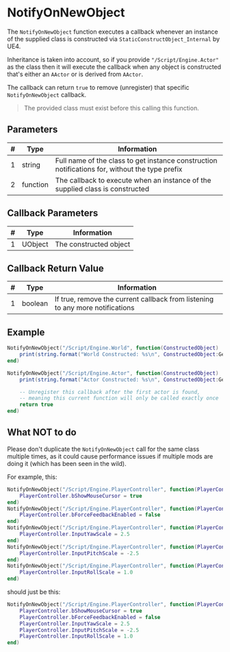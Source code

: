 # NotifyOnNewObject

The `NotifyOnNewObject` function executes a callback whenever an instance of the supplied class is constructed via `StaticConstructObject_Internal` by UE4.

Inheritance is taken into account, so if you provide `"/Script/Engine.Actor"` as the class then it will execute the callback when any object is constructed that's either an `AActor` or is derived from `AActor`.

The callback can return `true` to remove (unregister) that specific `NotifyOnNewObject` callback.

> The provided class must exist before this calling this function.

## Parameters

| # | Type     | Information |
|---|----------|-------------|
| 1 | string   | Full name of the class to get instance construction notifications for, without the type prefix |
| 2 | function | The callback to execute when an instance of the supplied class is constructed |

## Callback Parameters

| # | Type    | Information |
|---|---------|-------------|
| 1 | UObject | The constructed object |


## Callback Return Value

| # | Type    | Information |
|---|---------|-------------|
| 1 | boolean | If true, remove the current callback from listening to any more notifications |


## Example
```lua
NotifyOnNewObject("/Script/Engine.World", function(ConstructedObject)
    print(string.format("World Constructed: %s\n", ConstructedObject:GetFullName()))
end)

NotifyOnNewObject("/Script/Engine.Actor", function(ConstructedObject)
    print(string.format("Actor Constructed: %s\n", ConstructedObject:GetFullName()))

    -- Unregister this callback after the first actor is found,
    -- meaning this current function will only be called exactly once
    return true
end)
```

## What NOT to do

Please don't duplicate the `NotifyOnNewObject` call for the same class multiple times, as it could cause performance issues if multiple mods are doing it (which has been seen in the wild).

For example, this:
```lua
NotifyOnNewObject("/Script/Engine.PlayerController", function(PlayerController)
    PlayerController.bShowMouseCursor = true
end)
NotifyOnNewObject("/Script/Engine.PlayerController", function(PlayerController)
    PlayerController.bForceFeedbackEnabled = false
end)
NotifyOnNewObject("/Script/Engine.PlayerController", function(PlayerController)
    PlayerController.InputYawScale = 2.5
end)
NotifyOnNewObject("/Script/Engine.PlayerController", function(PlayerController)
    PlayerController.InputPitchScale = -2.5
end)
NotifyOnNewObject("/Script/Engine.PlayerController", function(PlayerController)
    PlayerController.InputRollScale = 1.0
end)
```

should just be this:
```lua
NotifyOnNewObject("/Script/Engine.PlayerController", function(PlayerController)
    PlayerController.bShowMouseCursor = true
    PlayerController.bForceFeedbackEnabled = false
    PlayerController.InputYawScale = 2.5
    PlayerController.InputPitchScale = -2.5
    PlayerController.InputRollScale = 1.0
end)
```
